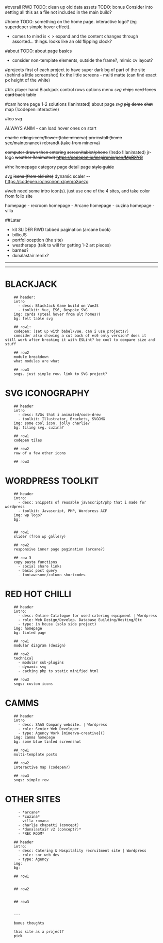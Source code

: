 #overall
RWD
TODO: clean up old data assets
TODO: bonus Consider into setting all this as a file not included in the main build?

#home
TODO: something on the home page. interactive logo? (eg superdeper simple hover effect).
  - comes to mind is < > expand and the content changes through assorted... things. looks like an old flipping clock?

#about
TODO: about page basics
  - consider non-template elements, outside the frame?, mimic cv layout?

#projects
first of each project to have super dark bg of part of the site (behind a little screenshot)
fix the little screens - multi matte (can find exact px height of the white)


#blk
player hand
Blackjack
control rows
options menu
_svg_
~~chips~~
~~card faces~~
~~card back~~
~~table~~

#cam
home page
1-2 solutions  (!animated)
about page
_svg_
~~pig~~
~~demo~~
~~chat~~
map (!codepen interactive)

#ico
_svg_

ALWAYS ANIM - can load hover ones on start

~~charlie~~
~~ridings coin/flower (take minerva)~~
~~pro install (home sec/maintenance)~~
~~rebrandt (take from minerva)~~



~~computer drawn then entering~~
~~screen/tablet/phone~~ (!redo !!!animated)
jr-logo
~~weather (!animated) https://codepen.io/inspironix/pen/MpBXYG~~


#rhc
homepage
category page
detail page
~~style guide~~

_svg_
~~icons (from old site)~~
dynamic scaler -- https://codepen.io/inspironix/pen/oXqezg


#web
need some intro icon(s). just use one of the 4 sites, and take color from folio site

homepage - recroom
homepage - Arcane
homepage - cuzina
homepage - villa


##Later
- kit
    SLIDER
    RWD tabbed pagination (arcane book)
- billieJS
- portfolioception (the site)
- weatherapp (talk to will for getting 1-2 art pieces)
- barnes?
- dunalastair remix?

----------------------------------------------
----------------------------------------------

# BLACKJACK

        ## header:
        intro
          - desc: BlackJack Game build on VueJS
          - toolkit: Vue, ES6, Bespoke SVG
        img: cards (steal hover from ult homes?)
        bg: felt table svg

        ## row1:
        codepen: (set up with babel/vue. can i use projects?)
        consider also showing a cut back of es6 only version? does it still work after breaking it with ESLint? be cool to compare size and stuff

        ## row2
        module breakdown
        what modules are what

        ## row3
        svgs. just simple row. link to SVG project?

# SVG ICONOGRAPHY

        ## header
        intro
          - desc: SVGs that i animated/code-drew
          - toolkit: Illustrator, Brackets, SVGOMG
        img: some cool icon. jolly charlie?
        bg: tiling svg. cuzina?

        ## row1
        codepen tiles

        ## row2
        row of a few other icons

        ## row3


# WORDPRESS TOOLKIT

        ## header
        intro:
          - desc: Snippets of reusable javascript/php that i made for wordpress
          - toolkit: Javascript, PHP, Wordpress ACF
        img: wp logo?
        bg:


        ## row1
        slider (from wp gallery)

        ## row2
        responsive inner page pagination (arcane?)

        ## row 3
        copy pasta functions
          - social share links
          - basic post query
          - fontawesome/column shortcodes

# RED HOT CHILLI

        ## header
        intro:
          - desc: Online Catalogue for used catering equipment | Wordpress
          - role: Web Design/Develop. Database Building/Hosting/Etc
          - type: in house (solo side project)
        img: homepage
        bg: tinted page

        ## row1
        modular diagram (design)

        ## row2
        technical
          - modular sub-plugins
          - dynamic svg
          - caching php to static minified html

        ## row3
        svgs: custom icons

# CAMMS

        ## header
        intro
          - desc: SAAS Company website. | Wordpress
          - role: Senior Web Developer
          - type: Agency Work [minerva-creative]()
        img: camms homepage
        bg: some blue tinted screenshot

        ## row1
        multi-template posts

        ## row2
        Interactive map (codepen?)

        ## row3
        svgs: simple row

# OTHER SITES
          - *arcane*
          - *cuzina*
          - villa romana
          - charlie chapatti (concept)
          - *dunalastair v2 (concept?)*
          - *REC ROOM*

        ## header
        intro:
          - desc: Catering & Hospitality recruitment site | Wordpress
          - role: snr web dev
          - type: Agency
        img:
        bg:

        ## row1


        ## row2


        ## row3


        ---

        bonus thoughts

        this site as a project?
        pick
